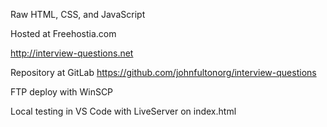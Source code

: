Raw HTML, CSS, and JavaScript

Hosted at Freehostia.com

http://interview-questions.net

Repository at GitLab 
https://github.com/johnfultonorg/interview-questions

FTP deploy with WinSCP

Local testing in VS Code with LiveServer on index.html
